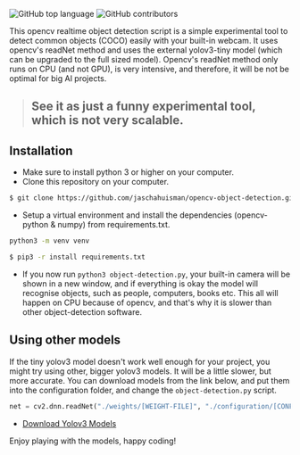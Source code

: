 ![GitHub top language](https://img.shields.io/github/languages/top/jaschahuisman/opencv-object-detection?style=plastic)
![GitHub contributors](https://img.shields.io/github/contributors/jaschahuisman/opencv-object-detection?color=light-green&style=plastic)

This opencv realtime object detection script is a simple experimental tool to detect common objects (COCO) easily with your built-in webcam. It uses opencv's readNet method and uses the external yolov3-tiny model (which can be upgraded to the full sized model). Opencv's readNet method only runs on CPU (and not GPU), is very intensive, and therefore, it will be not be optimal for big AI projects. 

> ## See it as just a funny experimental tool, which is not very scalable.

## Installation
* Make sure to install python 3 or higher on your computer.
* Clone this repository on your computer.
```bash
$ git clone https://github.com/jaschahuisman/opencv-object-detection.git
```
* Setup a virtual environment and install the dependencies (opencv-python & numpy) from requirements.txt.
```bash
python3 -m venv venv
```
```bash
$ pip3 -r install requirements.txt
```
* If you now run `python3 object-detection.py`, your built-in camera will be shown in a new window, and if everything is okay the model will recognise objects, such as people, computers, books etc.
This all will happen on CPU because of opencv, and that's why it is slower than other object-detection software.

## Using other models
If the tiny yolov3 model doesn't work well enough for your project, you might try using other, bigger yolov3 models. It will be a little slower, but more accurate. You can download models from the link below, and put them into the configuration folder, and change the `object-detection.py` script.

```python
net = cv2.dnn.readNet("./weights/[WEIGHT-FILE]", "./configuration/[CONFIG-FILE]")
```

* [Download Yolov3 Models](https://drive.google.com/drive/folders/1LezFG5g3BCW6iYaV89B2i64cqEUZD7e0)

Enjoy playing with the models, happy coding!

